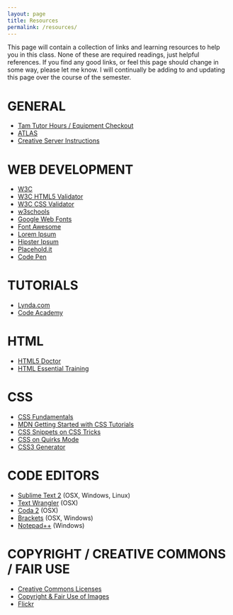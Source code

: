 ```yaml
---
layout: page
title: Resources
permalink: /resources/
---
```


This page will contain a collection of links and learning resources to help you in this class. None of these are required readings, just helpful references. If you find any good links, or feel this page should change in some way, please let me know. I will continually be adding to and updating this page over the course of the semester.

# GENERAL
+ [Tam Tutor Hours / Equipment Checkout](http://tam.colorado.edu/)
+ [ATLAS](http://atlas.colorado.edu/)
+ [Creative Server Instructions](http://creative.colorado.edu/~schaal/web/pdf/creative-server-instructions.pdf)

# WEB DEVELOPMENT
+ [W3C](https://www.w3.org/)
+ [W3C HTML5 Validator](http://validator.w3.org/)
+ [W3C CSS Validator](http://jigsaw.w3.org/css-validator/)
+ [w3schools](http://www.w3schools.com/)
+ [Google Web Fonts](https://www.google.com/fonts/)
+ [Font Awesome](http://fortawesome.github.io/Font-Awesome/)
+ [Lorem Ipsum](http://lipsum.lipsum.com/)
+ [Hipster Ipsum](http://hipsum.co/)
+ [Placehold.it](http://placehold.it/)
+ [Code Pen](http://codepen.io/)


# TUTORIALS
+ [Lynda.com](http://lynda.colorado.edu)
+ [Code Academy](https://www.codecademy.com/)

# HTML
+ [HTML5 Doctor](http://html5doctor.com/)
+ [HTML Essential Training](http://www.lynda.com/HTML-tutorials/HTML-Essential-Training/170427-2.html)

# CSS
+ [CSS Fundamentals](http://www.lynda.com/Web-Interactive-CSS-tutorials/CSS-Fundamentals/80436-2.html)
+ [MDN Getting Started with CSS Tutorials](https://developer.mozilla.org/en-US/docs/Web/Guide/CSS/Getting_started)
+ [CSS Snippets on CSS Tricks](https://css-tricks.com/snippets/)
+ [CSS on Quirks Mode](http://www.quirksmode.org/css/)
+ [CSS3 Generator](http://css3generator.com/)

# CODE EDITORS
+ [Sublime Text 2](http://www.sublimetext.com/) (OSX, Windows, Linux)
+ [Text Wrangler](http://www.barebones.com/products/TextWrangler/) (OSX)
+ [Coda 2](http://panic.com/coda/) (OSX)
+ [Brackets](http://brackets.io/) (OSX, Windows)
+ [Notepad++](https://notepad-plus-plus.org/) (Windows)


# COPYRIGHT / CREATIVE COMMONS / FAIR USE
+ [Creative Commons Licenses](http://creativecommons.org/licenses)
+ [Copyright & Fair Use of Images](http://libguides.mit.edu/usingimages)
+ [Flickr](https://www.flickr.com/creativecommons/)

